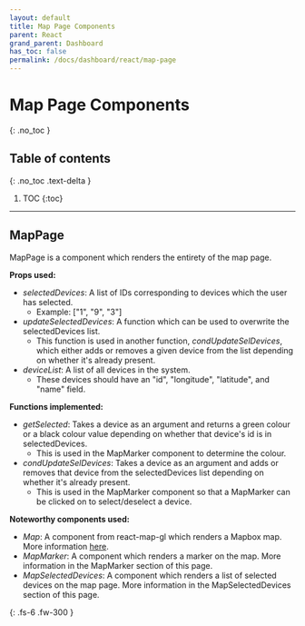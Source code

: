 ```yaml
---  
layout: default  
title: Map Page Components
parent: React  
grand_parent: Dashboard
has_toc: false
permalink: /docs/dashboard/react/map-page
---  
```


# Map Page Components
{: .no_toc }



## Table of contents
{: .no_toc .text-delta }

1. TOC
   {:toc}

---

## MapPage

MapPage is a component which renders the entirety of the map page.

**Props used:**
- *selectedDevices*: A list of IDs corresponding to devices which the user has selected.
    - Example: ["1", "9", "3"]
- *updateSelectedDevices*: A function which can be used to overwrite the selectedDevices list.
    - This function is used in another function, *condUpdateSelDevices*, which either adds or removes a given device from the list depending on whether it's already present.
- *deviceList*: A list of all devices in the system.
    - These devices should have an "id", "longitude", "latitude", and "name" field.

**Functions implemented:**
- *getSelected*: Takes a device as an argument and returns a green colour or a black colour value depending on whether that device's id is in selectedDevices.
    - This is used in the MapMarker component to determine the colour.
- *condUpdateSelDevices*: Takes a device as an argument and adds or removes that device from the selectedDevices list depending on whether it's already present.
    - This is used in the MapMarker component so that a MapMarker can be clicked on to select/deselect a device.

**Noteworthy components used:**
- *Map*: A component from react-map-gl which renders a Mapbox map. More information [here](/docs/dashboard/react/react-map-gl).
- *MapMarker*: A component which renders a marker on the map. More information in the MapMarker section of this page.
- *MapSelectedDevices*: A component which renders a list of selected devices on the map page. More information in the MapSelectedDevices section of this page.


{: .fs-6 .fw-300 }